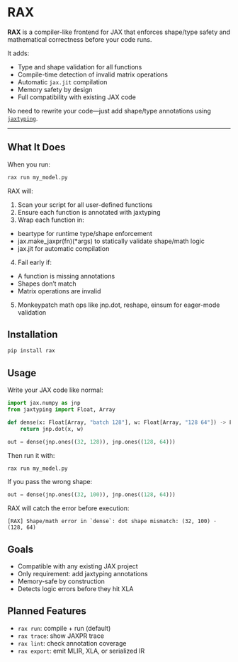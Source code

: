 # RAX

**RAX** is a compiler-like frontend for JAX that enforces shape/type safety and mathematical correctness before your code runs.

It adds:

- Type and shape validation for all functions
- Compile-time detection of invalid matrix operations
- Automatic `jax.jit` compilation
- Memory safety by design
- Full compatibility with existing JAX code

No need to rewrite your code—just add shape/type annotations using [`jaxtyping`](https://github.com/patrick-kidger/jaxtyping).

---

## What It Does

When you run:

```bash
rax run my_model.py
```

RAX will:
1. Scan your script for all user-defined functions
2. Ensure each function is annotated with jaxtyping
3. Wrap each function in:
  - beartype for runtime type/shape enforcement
  - jax.make_jaxpr(fn)(*args) to statically validate shape/math logic
  - jax.jit for automatic compilation

4. Fail early if:
  - A function is missing annotations
  - Shapes don’t match
  - Matrix operations are invalid
5. Monkeypatch math ops like jnp.dot, reshape, einsum for eager-mode validation

## Installation
```bash
pip install rax
```

## Usage
Write your JAX code like normal:
```python
import jax.numpy as jnp
from jaxtyping import Float, Array

def dense(x: Float[Array, "batch 128"], w: Float[Array, "128 64"]) -> Float[Array, "batch 64"]:
    return jnp.dot(x, w)

out = dense(jnp.ones((32, 128)), jnp.ones((128, 64)))
```

Then run it with:

```bash
rax run my_model.py
```

If you pass the wrong shape:
```python
out = dense(jnp.ones((32, 100)), jnp.ones((128, 64)))
```

RAX will catch the error before execution:

```
[RAX] Shape/math error in `dense`: dot shape mismatch: (32, 100) · (128, 64)
```

## Goals
- Compatible with any existing JAX project
- Only requirement: add jaxtyping annotations
- Memory-safe by construction
- Detects logic errors before they hit XLA

## Planned Features
- `rax run`: compile + run (default)
- `rax trace`: show JAXPR trace
- `rax lint`: check annotation coverage
- `rax export`: emit MLIR, XLA, or serialized IR